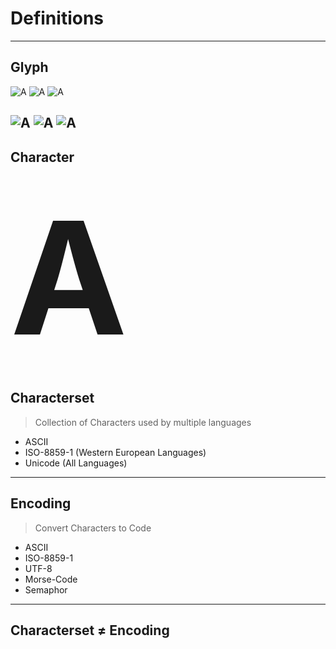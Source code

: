 # Definitions
---
## Glyph

![A](deck/resources/A01.png)<!-- .element: class="fragment" data-fragment-index="1"-->
![A](deck/resources/A02.png)<!-- .element: class="fragment" data-fragment-index="2"-->
![A](deck/resources/A03.png)<!-- .element: class="fragment" data-fragment-index="3"-->

![A](deck/resources/A04-times_new_roman.png)<!-- .element: class="fragment" data-fragment-index="4"-->
![A](deck/resources/A05-times-ps.png)<!-- .element: class="fragment" data-fragment-index="5"-->
![A](deck/resources/A06-times-tt.png)<!-- .element: class="fragment" data-fragment-index="6"-->
---
## Character

<span style="font-size:250px">A</span>
---
## Characterset

> Collection of Characters used by multiple languages

* ASCII<!-- .element: class="fragment"-->
* ISO-8859-1 (Western European Languages)<!-- .element: class="fragment"-->
* Unicode (All Languages)<!-- .element: class="fragment"-->
---
## Encoding

> Convert Characters to Code

* ASCII<!-- .element: class="fragment"-->
* ISO-8859-1<!-- .element: class="fragment"-->
* UTF-8<!-- .element: class="fragment"-->
* Morse-Code<!-- .element: class="fragment"-->
* Semaphor<!-- .element: class="fragment"-->
---
## Characterset ≠ Encoding

